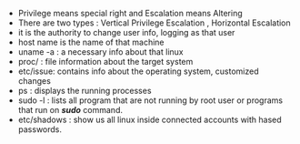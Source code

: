 - Privilege means special right and Escalation means Altering
- There are two types : Vertical Privilege Escalation , Horizontal Escalation 
- it is the authority to change user info, logging as that user
- host name is the name of that machine
- uname -a :  a necessary info about  that linux
- proc/ : file information about the target system
- etc/issue: contains info about the operating system, customized changes
- ps : displays the running processes 
- sudo -l : lists all program that are not running by root user or programs that run on ***sudo***  command.
- etc/shadows : show us all linux inside connected accounts with hased passwords.